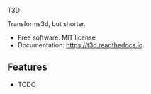
T3D

Transforms3d, but shorter.

* Free software: MIT license
* Documentation: https://t3d.readthedocs.io.


Features
--------

* TODO
